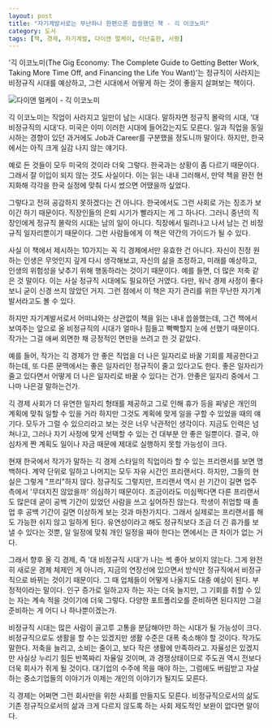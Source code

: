 ```yaml
---
layout: post
title: "자기계발서로는 무난하나 한편으론 씁쓸했던 책 - 긱 이코노미"
category: 도서
tags: [책, 경제, 자기계발, 다이앤 멀케이, 더난출판, 서평]
---
```


'긱 이코노미(The Gig Economy: The Complete Guide to Getting Better Work, Taking More Time Off, and Financing the Life You Want)'는 정규직이 사라지는 비정규직 시대를 예상하고, 그런 시대에서 어떻게 하는 것이 좋을지 살펴보는 책이다.


![다이앤 멀케이 - 긱 이코노미](https://lh3.googleusercontent.com/-foZtE5MT0JI/WOupCKjbkiI/AAAAAAAATZc/Cff4cNg-dqEUgCmy3fHUmf2H_rC1O4YJgCE0/s360/the-gig-economy-book.jpg "정규직이 사라지는 긱 이코노미 시대의 생활을 다뤘다.")


긱 이코노미는 직업이 사라지고 일만이 남는 시대다.
말하자면 정규직 몰락의 시대, '대 비정규직의 시대'다.
미국은 이미 이러한 시대에 들어갔는지도 모른다.
일과 직업을 동일시하는 경향이 있던 과거에도
Job과 Career를 구분했을 정도니까 말이다.
하지만, 한국에서는 아직 크게 실감 나지 않는 얘기다.

예로 든 것들이 모두 미국의 것이라 더욱 그렇다.
한국과는 상황이 좀 다르기 때문이다.
그래서 잘 이입이 되지 않는 것도 사실이다.
이는 읽는 내내 그러해서,
만약 책을 완전 현지화해 각각을 한국 실정에 맞춰 다시 썼으면 어땠을까 싶었다.

그렇다고 전혀 공감하지 못하겠다는 건 아니다.
한국에서도 그런 사회로 가는 징조가 보이긴 하기 때문이다.
직장인들의 은퇴 시기가 빨라지는 게 그 하나다.
그러니 중년의 직장인에게 정규직 몰락의 시대는 남의 일이 아니다.
직장에서 밀려나고 나서 남는 건 비정규직 일자리뿐이기 때문이다.
그런 사람들에게 이 책은 약간의 가이드가 될 수 있다.

사실 이 책에서 제시하는 10가지는 꼭 긱 경제에서만 유효한 건 아니다.
자신이 진정 원하는 인생은 무엇인지 깊게 다시 생각해보고,
자신의 삶을 조정하고,
미래를 예상하고,
인생의 위험성을 낮추기 위해 행동하라는 것이기 때문이다.
예를 들면, 더 많은 저축 같은 것 말이다.
이는 사실 정규직 시대에도 필요하던 거였다.
다만, 워낙 경제 사정이 좋다 보니 굳이 신경 쓰지 않았던 거지.
그런 점에서 이 책은 자기 관리를 위한 무난한 자기계발서라고도 볼 수 있다.

하지만 자기계발서로서 어떠냐와는 상관없이 책을 읽는 내내 씁쓸했는데,
그건 책에서 보여주는 앞으로 올 비정규직의 시대가 얼마나 힘들고 빡빡할지 눈에 선했기 때문이다.
작가는 그걸 애써 외면한 채 긍정적인 면만을 쓰려고 한 것 같았다.

예를 들어, 작가는 긱 경제가 안 좋은 직업을 더 나은 일자리로 바꿀 기회를 제공한다고 하는데,
또 다른 문맥에서는 좋은 일자리인 정규직이 줄고 있다고도 한다.
좋은 일자리가 줄고 있다면서 어떻게 더 나은 일자리로 바꿀 수 있다는 건가.
안좋은 일자리 중에서 그나마 나은걸 말하는건가.

긱 경제 사회가 더 유연한 일자리 형태를 제공하고
그로 인해 휴가 등을 짜넣은 개인의 계획에 맞춰 일할 수 있을 거라 하지만
그것도 계획에 맞게 일을 구할 수 있었을 때의 얘기다.
모두가 그럴 수 있으리라고 보는 것은 너무 낙관적인 생각이다.
지금도 인력은 넘쳐나고, 그러나 자기 사정에 맞게 선택할 수 있는 건 대부분 안 좋은 일뿐이다.
결국, 야심차게 짠 계획도 일이나 자금 때문에 제대로 실행하지 못할 가능성이 크다.

현재 한국에서 작가가 말하는 긱 경제 스타일의 직업이라 할 수 있는 프리랜서를 보면 명백하다.
계약 단위로 일하고 나머지는 모두 자유 시간인 프리랜서다.
하지만, 그들의 현실은 그렇게 "프리"하지 않다.
정규직도 그렇지만, 프리랜서 역시 쉰 기간이 길면 업주 측에서 '무뎌지진 않았을까' 의심하기 때문이다.
조금이라도 미심쩍다면 다른 프리랜서도 많은데 굳이 공백 기간이 있었던 사람을 쓰고 싶어하진 않는다.
학생이 취업할 때 졸업 후 공백 기간이 길면 이상하게 보는 것과 마찬가지다.
그래서 실제로는 프리랜서를 해도 가능한 쉬지 않고 일하게 된다.
유연성이라고 해도 정규직보다 조금 더 긴 휴가를 보낼 수 있다는 것뿐,
일 일정에 맞춰 개인 일정을 짜야 한다는 면에서는 큰 차이가 없는 거다.

그래서 향후 올 긱 경제, 즉 '대 비정규직 시대'가 나는 썩 좋아 보이지 않는다.
그게 완전히 새로운 경제 체제인 게 아니라,
지금의 연장선에 있으면서 방식만 정규직에서 비정규직으로 바뀌는 것이기 때문이다.
그 때 업체들이 어떻게 나올지도 대충 예상이 된다.
부정적이라는 말이다.
인구 증가로 일하고자 하는 자는 더욱 늘지만,
그 기회를 취할 수 있는 자는 계속 적을 것이기에 더욱 그렇다.
다양한 포트폴리오를 준비하면 된다지만 그걸 준비하는 게 어디 나 하나뿐이겠는가.

비정규직 시대는 많은 사람이 골고루 고통을 분담해야만 하는 시대가 될 가능성이 크다.
비정규직으로도 생활을 할 수는 있겠지만 생활 수준은 대폭 축소해야 할 것이다.
작가도 말한다.
저축을 늘리고, 소비는 줄이고, 보다 작은 생활에 만족하라고.
자율성은 있겠지만 사실상 누리기 힘든 반쪽짜리 자율일 것이며,
과 경쟁상태이므로 주도권 역시 전보다 더욱 회사가 쥐게 될 것이다.
대기업의 수주에 목을 매야 하는, 그럼에도 버림받고 자살하는 중소기업들의 이야기가
이제는 개인의 이야기가 될지도 모른다.

긱 경제는 어쩌면 그런 회사만을 위한 사회를 만들지도 모른다.
비정규직으로서의 삶도 기존 정규직으로서의 삶과 크게 다르지 않도록 하는 사회 제도적인 보완이 없다면 말이다.

<!--
212p
돈도 더 들고 유리
돈도 덜 들고 유리
-->
